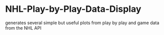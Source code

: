 # NHL-Play-by-Play-Data-Display
generates several simple but useful plots from play by play and game data from the NHL API
